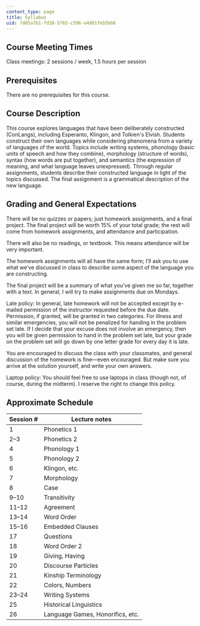 ```yaml
---
content_type: page
title: Syllabus
uid: 7d85a7b1-fd38-5765-c596-e4d01feb5bb6
---
```


Course Meeting Times
--------------------

Class meetings: 2 sessions / week, 1.5 hours per session

Prerequisites
-------------

There are no prerequisites for this course.

Course Description
------------------

This course explores languages that have been deliberately constructed (ConLangs), including Esperanto, Klingon, and Tolkien's Elvish. Students construct their own languages while considering phenomena from a variety of languages of the world. Topics include writing systems, phonology (basic units of speech and how they combine), morphology (structure of words), syntax (how words are put together), and semantics (the expression of meaning, and what language leaves unexpressed). Through regular assignments, students describe their constructed language in light of the topics discussed. The final assignment is a grammatical description of the new language.

Grading and General Expectations
--------------------------------

There will be no quizzes or papers; just homework assignments, and a final project. The final project will be worth 15% of your total grade; the rest will come from homework assignments, and attendance and participation.

There will also be no readings, or textbook. This means attendance will be very important.

The homework assignments will all have the same form; I’ll ask you to use what we’ve discussed in class to describe some aspect of the language you are constructing.

The final project will be a summary of what you’ve given me so far, together with a text. In general, I will try to make assignments due on Mondays.

Late policy: In general, late homework will not be accepted except by e-mailed permission of the instructor requested before the due date. Permission, if granted, will be granted in two categories. For illness and similar emergencies, you will not be penalized for handing in the problem set late. If I decide that your excuse does not involve an emergency, then you will be given permission to hand in the problem set late, but your grade on the problem set will go down by one letter grade for every day it is late.

You are encouraged to discuss the class with your classmates, and general discussion of the homework is fine—even encouraged. But make sure you arrive at the solution yourself, and write your own answers.

Laptop policy: You should feel free to use laptops in class (though not, of course, during the midterm). I reserve the right to change this policy.

Approximate Schedule
--------------------

| Session # | Lecture notes |
| --- | --- |
| 1 | Phonetics 1 |
| 2–3 | Phonetics 2 |
| 4 | Phonology 1 |
| 5 | Phonology 2 |
| 6 | Klingon, etc. |
| 7 | Morphology |
| 8 | Case |
| 9–10 | Transitivity |
| 11–12 | Agreement |
| 13–14 | Word Order |
| 15–16 | Embedded Clauses |
| 17 | Questions |
| 18 | Word Order 2 |
| 19 | Giving, Having |
| 20 | Discourse Particles |
| 21 | Kinship Terminology |
| 22 | Colors, Numbers |
| 23–24 | Writing Systems |
| 25 | Historical Linguistics |
| 26 | Language Games, Honorifics, etc.